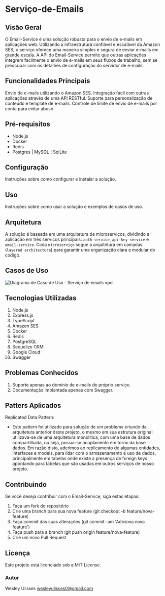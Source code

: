 # Serviço-de-Emails

## Visão Geral

O Email-Service é uma solução robusta para o envio de e-mails em aplicações web. Utilizando a infraestrutura confiável e escalável da Amazon SES, o serviço oferece uma maneira simples e segura de enviar e-mails em grande escala. A API do Email-Service permite que outras aplicações integrem facilmente o envio de e-mails em seus fluxos de trabalho, sem se preocupar com os detalhes de configuração do servidor de e-mails.

## Funcionalidades Principais

Envio de e-mails utilizando o Amazon SES.
Integração fácil com outras aplicações através de uma API RESTful.
Suporte para personalização de conteúdo e template de e-mails.
Controle de limite de envio de e-mails por conta para evitar abuso.

## Pré-requisitos

- Node.js
- Docker
- Redis
- Postgres | MySQL | SqlLite

## Configuração

Instruções sobre como configurar e instalar a solução.

## Uso

Instruções sobre como usar a solução e exemplos de casos de uso.

## Arquitetura

A solução é baseada em uma arquitetura de microserviços, dividindo a aplicação em três serviços principais: `auth-service`, `api-key-service` e `email-service`. Cada `microserviço` segue a arquitetura em camadas (`layered architecture`) para garantir uma organização clara e modular do código.

## Casos de Uso

![Diagrama de Caso de Uso - Serviço de emails vpd](https://github.com/WesleyUlisses/Servi-o-de-Emails/assets/90068576/8fdca770-2497-4297-a02c-6d8d66d61155)

## Tecnologias Utilizadas

<ol>
  <li>
    Node.js
  </li>
  <li>
    Express.js
  </li>
<li>
  TypeScript
</li>
<li>
  Amazon SES
</li>
<li>
  Docker
</li>
<li>
  Redis
</li>
<li>
  PostgreSQL
</li>
<li>
  Sequelize ORM
</li>
<li>
  Google Cloud
</li>
<li>
  Swagger
</li>
</ol>

## Problemas Conhecidos

1. Suporte apenas ao domínio de e-mails do próprio serviço.
2. Documentação implantada apenas com Swagger.

## Patters Aplicados

Replicated Data Pattern:

- Este pattern foi utilizado para solução de um problema oriundo da arquitetura anterior deste projeto, o mesmo em sua estrutura original utilizava-se de uma arquitetura monolítica, com uma base de dados compartilhada, ou seja, possui-se acoplamento em torno da base dados. Em razão disto, aderimos ao replicamento de algumas entidades, interfaces e models, para lidar com o armazenamento e uso de dados, principalmente em tabelas onde existe a presença de foreign keys apontando para tabelas que são usadas em outros serviços de nosso projeto.

## Contribuindo

Se você deseja contribuir com o Email-Service, siga estas etapas:

1. Faça um fork do repositório
2. Crie uma branch para sua nova feature (git checkout -b feature/nova-feature)
3. Faça commit das suas alterações (git commit -am 'Adiciona nova feature')
4. Faça push para a branch (git push origin feature/nova-feature)
5. Crie um novo Pull Request

## Licença

Este projeto está licenciado sob a MIT License.

### Autor

Wesley Ulisses
<wesleyulisses0@gmail.com>
